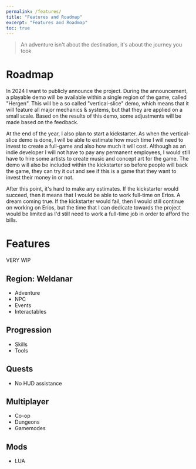 ```yaml
---
permalink: /features/
title: "Features and Roadmap"
excerpt: "Features and Roadmap"
toc: true
---
```

> An adventure isn't about the destination, it's about the journey you took

# Roadmap

In 2024 I want to publicly announce the project. During the announcement, a playable demo will be available within a single region of the game, called "Hergen". This will be a so called "vertical-slice" demo, which means that it will feature all major mechanics & systems, but that they are applied on a small scale. Based on the results of this demo, some adjustments will be made based on the feedback.

At the end of the year, I also plan to start a kickstarter. As when the vertical-slice demo is done, I will be able to estimate how much time I will need to invest to create a full-game and also how much it will cost. Although as an indie developer I will not have to pay any permanent employees, I would still have to hire some artists to create music and concept art for the game. The demo will also be included within the kickstarter so before people will back the game, they can try it out and see if this is a game that they want to invest their money in or not.

After this point, it's hard to make any estimates. If the kickstarter would succeed, then it means that I would be able to work full-time on Erios. A dream coming true. If the kickstarter would fail, then I would still continue on working on Erios, but the time that I can dedicate towards the project would be limited as I'd still need to work a full-time job in order to afford the bills.

# Features

VERY WIP

## Region: Weldanar

- Adventure
- NPC
- Events
- Interactables

## Progression

- Skills
- Tools

## Quests

- No HUD assistance

## Multiplayer

- Co-op
- Dungeons
- Gamemodes

## Mods

- LUA